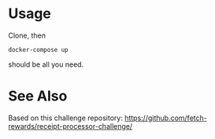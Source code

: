 
# Usage

Clone, then

`docker-compose up`

should be all you need. 

# See Also

Based on this challenge repository: https://github.com/fetch-rewards/receipt-processor-challenge/